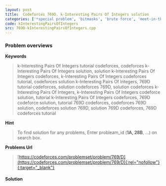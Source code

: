 ```yaml
---
layout: post
title:  Codeforces 769D. k-Interesting Pairs Of Integers solution
categories: ['*special problem', 'bitmasks', 'brute force', 'meet-in-the-middle']
code: kInterestingPairsOfIntegers
src: 769D-kInterestingPairsOfIntegers.cpp
---
```

### **Problem overviews**

**Keywords**
> k-Interesting Pairs Of Integers tutorial codeforces, codeforces k-Interesting Pairs Of Integers solution, solution k-Interesting Pairs Of Integers codeforces, k-Interesting Pairs Of Integers codeforces tutorial, codeforces solution k-Interesting Pairs Of Integers, 769D tutorial codeforces, solution codeforces 769D, solution codeforces k-Interesting Pairs Of Integers, k-Interesting Pairs Of Integers codeforce solution, tutorial k-Interesting Pairs Of Integers codeforces, 769D codeforce solution, tutorial 769D codeforces, codeforces 769D solution, codeforces solution 769D, solution 769D codeforces, 769D codeforces tutorial

**Hint**
> To find solution for any problems, Enter probleam_id (**1A, 28B**, ...) on search box. 

**Problems Url**
> [https://codeforces.com/problemset/problem/769/D](https://codeforces.com/problemset/problem/769/D){:rel="nofollow"}{:target="_blank"}

#### **Solution**



